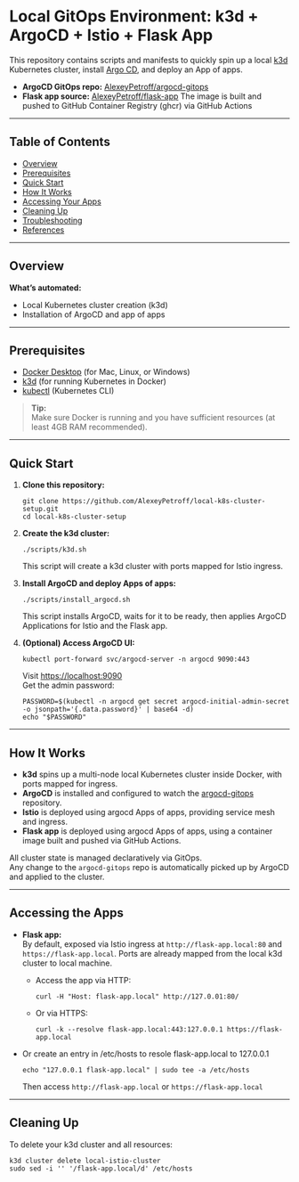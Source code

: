 # Local GitOps Environment: k3d + ArgoCD + Istio + Flask App

This repository contains scripts and manifests to quickly spin up a local [k3d](https://k3d.io/) Kubernetes cluster, install [Argo CD](https://argo-cd.readthedocs.io/), and deploy an App of apps.

- **ArgoCD GitOps repo:** [AlexeyPetroff/argocd-gitops](https://github.com/AlexeyPetroff/argocd-gitops)
- **Flask app source:** [AlexeyPetroff/flask-app](https://github.com/AlexeyPetroff/flask-app) The image is built and pushed to GitHub Container Registry (ghcr) via GitHub Actions

---

## Table of Contents

- [Overview](#overview)
- [Prerequisites](#prerequisites)
- [Quick Start](#quick-start)
- [How It Works](#how-it-works)
- [Accessing Your Apps](#accessing-your-apps)
- [Cleaning Up](#cleaning-up)
- [Troubleshooting](#troubleshooting)
- [References](#references)

---

## Overview

**What’s automated:**

- Local Kubernetes cluster creation (k3d)
- Installation of ArgoCD and app of apps

---

## Prerequisites

- [Docker Desktop](https://www.docker.com/products/docker-desktop/) (for Mac, Linux, or Windows)
- [k3d](https://k3d.io/) (for running Kubernetes in Docker)
- [kubectl](https://kubernetes.io/docs/tasks/tools/) (Kubernetes CLI)

> **Tip:**  
> Make sure Docker is running and you have sufficient resources (at least 4GB RAM recommended).

---

## Quick Start

1. **Clone this repository:**
    ```
    git clone https://github.com/AlexeyPetroff/local-k8s-cluster-setup.git
    cd local-k8s-cluster-setup
    ```

2. **Create the k3d cluster:**
    ```
    ./scripts/k3d.sh
    ```
    This script will create a k3d cluster with ports mapped for Istio ingress.

3. **Install ArgoCD and deploy Apps of apps:**
    ```
    ./scripts/install_argocd.sh
    ```
    This script installs ArgoCD, waits for it to be ready, then applies ArgoCD Applications for Istio and the Flask app.

4. **(Optional) Access ArgoCD UI:**
    ```
    kubectl port-forward svc/argocd-server -n argocd 9090:443
    ```
    Visit [https://localhost:9090](https://localhost:9090)  
    Get the admin password:
    ```
    PASSWORD=$(kubectl -n argocd get secret argocd-initial-admin-secret -o jsonpath='{.data.password}' | base64 -d)
    echo "$PASSWORD"
    ```

---

## How It Works

- **k3d** spins up a multi-node local Kubernetes cluster inside Docker, with ports mapped for ingress.
- **ArgoCD** is installed and configured to watch the [argocd-gitops](https://github.com/AlexeyPetroff/argocd-gitops) repository.
- **Istio** is deployed using argocd Apps of apps, providing service mesh and ingress.
- **Flask app** is deployed using argocd Apps of apps, using a container image built and pushed via GitHub Actions.

All cluster state is managed declaratively via GitOps.  
Any change to the `argocd-gitops` repo is automatically picked up by ArgoCD and applied to the cluster.

---

## Accessing the Apps

- **Flask app:**  
  By default, exposed via Istio ingress at `http://flask-app.local:80` and `https://flask-app.local`.
  Ports are already mapped from the local k3d cluster to local machine.

  - Access the app via HTTP:
    ```
    curl -H "Host: flask-app.local" http://127.0.01:80/
    ```
  - Or via HTTPS:
    ```
    curl -k --resolve flask-app.local:443:127.0.0.1 https://flask-app.local
    ```
- Or create an entry in /etc/hosts to resole flask-app.local to 127.0.0.1
    ```
    echo "127.0.0.1 flask-app.local" | sudo tee -a /etc/hosts
    ```
    Then access `http://flask-app.local` or `https://flask-app.local`
  

---

## Cleaning Up

To delete your k3d cluster and all resources:
```
k3d cluster delete local-istio-cluster
sudo sed -i '' '/flask-app.local/d' /etc/hosts
```
